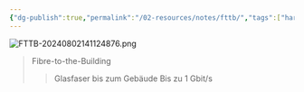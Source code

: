 ```yaml
---
{"dg-publish":true,"permalink":"/02-resources/notes/fttb/","tags":["hardware","netzwerk"],"noteIcon":"","updated":"2025-07-12T13:31:41.297+02:00"}
---
```


![FTTB-20240802141124876.png](/img/user/02%20-%20RESOURCES/Files/IMG/FTTB-20240802141124876.png)
>Fibre-to-the-Building
>>Glasfaser bis zum Gebäude
>>Bis zu 1 Gbit/s